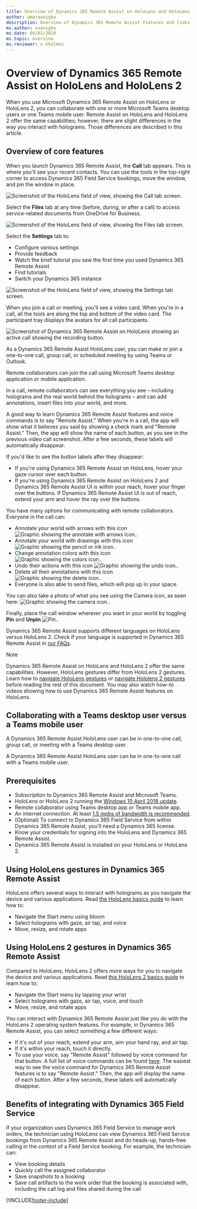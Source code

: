 ```yaml
---
title: Overview of Dynamics 365 Remote Assist on HoloLens and HoloLens 2
author: amaraanigbo
description: Overview of Dynamics 365 Remote Assist features and links to HoloLens and HoloLens 2 gestures 
ms.author: soanigbo
ms.date: 04/01/2020
ms.topic: overview
ms.reviewer: v-bholmes
---
```


# Overview of Dynamics 365 Remote Assist on HoloLens and HoloLens 2

When you use Microsoft Dynamics 365 Remote Assist on HoloLens or HoloLens 2, you can collaborate with one or more Microsoft Teams desktop users or one Teams mobile user. Remote Assist on HoloLens and HoloLens 2 offer the same capabilities; however, there are slight differences in the way you interact with holograms. Those differences are described in this article.

## Overview of core features

When you launch Dynamics 365 Remote Assist, the **Call** tab appears. This is where you'll see your recent contacts. You can use the tools in the top-right corner to access Dynamics 365 Field Service bookings, move the window, and pin the window in place.  

![Screenshot of the HoloLens field of view, showing the Call tab screen.](media/02.00-contacts.png)

Select the **Files** tab at any time (before, during, or after a call) to access service-related documents from OneDrive for Business.

![Screenshot of the HoloLens field of view, showing the Files tab screen.](media/06.00-files.png "Files")

Select the **Settings** tab to:

- Configure various settings
- Provide feedback
- Watch the brief tutorial you saw the first time you used Dynamics 365 Remote Assist
- Find tutorials 
- Switch your Dynamics 365 instance

![Screenshot of the HoloLens field of view, showing the Settings tab screen.](media/08.00-settings.png "Settings")

When you join a call or meeting, you'll see a video card. When you're in a call, all the tools are along the top and bottom of the video card. The participant tray displays the avatars for all call participants.  

![Screenshot of Dynamics 365 Remote Assist on HoloLens showing an active call showing the recording button.](media/03.00-call.png)

As a Dynamics 365 Remote Assist HoloLens user, you can make or join a one-to-one call, group call, or scheduled meeting by using Teams or Outlook.

Remote collaborators can join the call using Microsoft Teams desktop application or mobile application.  

In a call, remote collaborators can see everything you see – including holograms and the real world behind the holograms – and can add annotations, insert files into your world, and more.

A good way to learn Dynamics 365 Remote Assist features and voice commands is to say "Remote Assist." When you're in a call, the app will show what it believes you said by showing a check mark and "Remote Assist." Then, the app will show the name of each button, as you see in the previous video call screenshot. After a few seconds, these labels will automatically disappear.

If you'd like to see the button labels after they disappear:

- If you're using Dynamics 365 Remote Assist on HoloLens, hover your gaze cursor over each button.
- If you're using Dynamics 365 Remote Assist on HoloLens 2 and Dynamics 365 Remote Assist UI is within your reach, hover your finger over the buttons. If Dynamics 365 Remote Assist UI is out of reach, extend your arm and hover the ray over the buttons.

You have many options for communicating with remote collaborators. Everyone in the call can:

- Annotate your world with arrows with this icon ![Graphic showing the annotate with arrows icon.](media/RAHL_Arrow.png "Arrow").
- Annotate your world with drawings with this icon ![Graphic showing the pencil or ink icon.](media/RAHL_Ink.png "Ink").
- Change annotation colors with this icon ![Graphic showing the colors icon.](media/RAHL_Color.png "Colors").
- Undo their actions with this icon ![Graphic showing the undo icon.](media/RAHL_Undo.png "Undo").
- Delete all their annotations with this icon ![Graphic showing the delete icon.](media/RAHL_Trash.png "Delete").
- Everyone is also able to send files, which will pop up in your space.  

You can also take a photo of what you see using the Camera icon, as seen here: ![Graphic showing the camera icon.](media/RAHL_Camera.png "Camera").

Finally, place the call window wherever you want in your world by toggling **Pin** and **Unpin** ![Pin.](media/RAHL_Pin.png "Pin").

Dynamics 365 Remote Assist supports different languages on HoloLens versus HoloLens 2. Check if your language is supported in Dynamics 365 Remote Assist in [our FAQs](faq-hololens.md).

> [!Note]
> Dynamics 365 Remote Assist on HoloLens and HoloLens 2 offer the same capabilities. However, HoloLens gestures differ from HoloLens 2 gestures. Learn how to [navigate HoloLens gestures](/hololens/hololens1-basic-usage) or [navigate Hololens 2 gestures](/hololens/hololens2-basic-usage) before reading the rest of this document. You may also watch how-to videos showing how to use Dynamics 365 Remote Assist features on HoloLens.

## Collaborating with a Teams desktop user versus a Teams mobile user

A Dynamics 365 Remote Assist HoloLens user can be in one-to-one call, group call, or meeting with a Teams desktop user.

A Dynamics 365 Remote Assist HoloLens user can be in one-to-one call with a Teams mobile user.

## Prerequisites

- Subscription to Dynamics 365 Remote Assist and Microsoft Teams.
- HoloLens or HoloLens 2 running the [Windows 10 April 2018 update](requirements.md).
- Remote collaborator using Teams desktop app or Teams mobile app.  
- An internet connection. At least [1.5 mpbs of bandwidth is recommended](/microsoftteams/upgrade-prepare-environment-prepare-network#bandwidth-planning).
- (Optional) To connect to Dynamics 365 Field Service from within Dynamics 365 Remote Assist, you'll need a Dynamics 365 license.
- Know your credentials for signing into the HoloLens and Dynamics 365 Remote Assist.
- Dynamics 365 Remote Assist is installed on your HoloLens or HoloLens 2.

## Using HoloLens gestures in Dynamics 365 Remote Assist

HoloLens offers several ways to interact with holograms as you navigate the device and various applications. Read [the HoloLens basics guide](/hololens/hololens1-basic-usage) to learn how to:

- Navigate the Start menu using bloom
- Select holograms with gaze, air tap, and voice
- Move, resize, and rotate apps

## Using HoloLens 2 gestures in Dynamics 365 Remote Assist

Compared to HoloLens, HoloLens 2 offers more ways for you to navigate the device and various applications. Read [this HoloLens 2 basics guide](/hololens/hololens2-basic-usage) to learn how to:

- Navigate the Start menu by tapping your wrist
- Select holograms with gaze, air tap, voice, and touch
- Move, resize, and rotate apps

You can interact with Dynamics 365 Remote Assist just like you do with the HoloLens 2 operating system features. For example, in Dynamics 365 Remote Assist, you can select something a few different ways:

- If it's out of your reach, extend your arm, aim your hand ray, and air tap.
- If it's within your reach, touch it directly.
- To use your voice, say "Remote Assist" followed by voice command for that button. A full list of voice commands can be found [here](voice-commands-hololens.md). The easiest way to see the voice command for Dynamics 365 Remote Assist features is to say "Remote Assist." Then, the app will display the name of each button. After a few seconds, these labels will automatically disappear.

## Benefits of integrating with Dynamics 365 Field Service

If your organization uses Dynamics 365 Field Service to manage work orders, the technician using HoloLens can view Dynamics 365 Field Service bookings from Dynamics 365 Remote Assist and do heads-up, hands-free calling in the context of a Field Service booking. For example, the technician can:

- View booking details
- Quickly call the assigned collaborator  
- Save snapshots to a booking
- Save call artifacts to the work order that the booking is associated with, including the call log and files shared during the call


[!INCLUDE[footer-include](../includes/footer-banner.md)]
